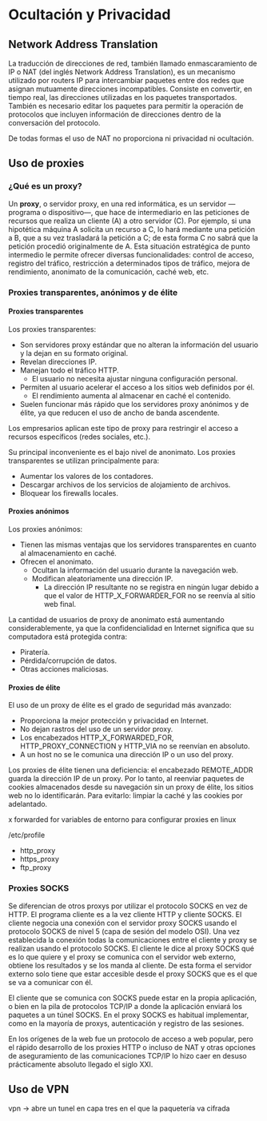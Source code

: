 # Ocultación y Privacidad

## Network Address Translation

La traducción de direcciones de red, también llamado enmascaramiento de IP o NAT (del inglés Network Address Translation), es un mecanismo utilizado por routers IP para intercambiar paquetes entre dos redes que asignan mutuamente direcciones incompatibles. Consiste en convertir, en tiempo real, las direcciones utilizadas en los paquetes transportados. También es necesario editar los paquetes para permitir la operación de protocolos que incluyen información de direcciones dentro de la conversación del protocolo.

De todas formas el uso de NAT  no proporciona ni privacidad ni ocultación.

## Uso de proxies

### ¿Qué es un proxy?

Un **proxy**, o servidor proxy, en una red informática, es un servidor —programa o dispositivo—, que hace de intermediario en las peticiones de recursos que realiza un cliente (A) a otro servidor (C). Por ejemplo, si una hipotética máquina A solicita un recurso a C, lo hará mediante una petición a B, que a su vez trasladará la petición a C; de esta forma C no sabrá que la petición procedió originalmente de A. Esta situación estratégica de punto intermedio le permite ofrecer diversas funcionalidades: control de acceso, registro del tráfico, restricción a determinados tipos de tráfico, mejora de rendimiento, anonimato de la comunicación, caché web, etc.

### Proxies transparentes, anónimos y de élite

#### Proxies transparentes

Los proxies transparentes:

- Son servidores proxy estándar que no alteran la información del usuario y la dejan en su formato original.
- Revelan direcciones IP.
- Manejan todo el tráfico HTTP.
  - El usuario no necesita ajustar ninguna configuración personal.
- Permiten al usuario acelerar el acceso a los sitios web definidos por él.
  - El rendimiento aumenta al almacenar en caché el contenido.
- Suelen funcionar más rápido que los servidores proxy anónimos y de élite, ya que reducen el uso de ancho de banda ascendente.

Los empresarios aplican este tipo de proxy para restringir el acceso a recursos específicos (redes sociales, etc.).

Su principal inconveniente es el bajo nivel de anonimato. Los proxies transparentes se utilizan principalmente para:

- Aumentar los valores de los contadores.
- Descargar archivos de los servicios de alojamiento de archivos.
- Bloquear los firewalls locales.

#### Proxies anónimos

Los proxies anónimos:

- Tienen las mismas ventajas que los servidores transparentes en cuanto al almacenamiento en caché.
- Ofrecen el anonimato.
  - Ocultan la información del usuario durante la navegación web.
  - Modifican aleatoriamente una dirección IP.
    - La dirección IP resultante no se registra en ningún lugar debido a que el valor de HTTP_X_FORWARDER_FOR no se reenvía al sitio web final.

La cantidad de usuarios de proxy de anonimato está aumentando considerablemente, ya que la confidencialidad en Internet significa que su computadora está protegida contra:

- Piratería.
- Pérdida/corrupción de datos.
- Otras acciones maliciosas.

#### Proxies de élite

El uso de un proxy de élite es el grado de seguridad más avanzado:

- Proporciona la mejor protección y privacidad en Internet.
- No dejan rastros del uso de un servidor proxy.
- Los encabezados HTTP_X_FORWARDED_FOR, HTTP_PROXY_CONNECTION y HTTP_VIA no se reenvían en absoluto.
- A un host no se le comunica una dirección IP o un uso del proxy.

Los proxies de élite tienen una deficiencia: el encabezado REMOTE_ADDR guarda la dirección IP de un proxy. Por lo tanto, al reenviar paquetes de cookies almacenados desde su navegación sin un proxy de élite, los sitios web no lo identificarán. Para evitarlo: limpiar la caché y las cookies por adelantado.


x forwarded for
variables de entorno para configurar proxies en linux

/etc/profile

- http_proxy
- https_proxy
- ftp_proxy

### Proxies SOCKS

Se diferencian de otros proxys por utilizar el protocolo SOCKS en vez de HTTP. El programa cliente es a la vez cliente HTTP y cliente SOCKS. El cliente negocia una conexión con el servidor proxy SOCKS usando el protocolo SOCKS de nivel 5 (capa de sesión del modelo OSI). Una vez establecida la conexión todas la comunicaciones entre el cliente y proxy se realizan usando el protocolo SOCKS. El cliente le dice al proxy SOCKS qué es lo que quiere y el proxy se comunica con el servidor web externo, obtiene los resultados y se los manda al cliente. De esta forma el servidor externo solo tiene que estar accesible desde el proxy SOCKS que es el que se va a comunicar con él.

El cliente que se comunica con SOCKS puede estar en la propia aplicación, o bien en la pila de protocolos TCP/IP a donde la aplicación enviará los paquetes a un túnel SOCKS. En el proxy SOCKS es habitual implementar, como en la mayoría de proxys, autenticación y registro de las sesiones.

En los orígenes de la web fue un protocolo de acceso a web popular, pero el rápido desarrollo de los proxies HTTP o incluso de NAT y otras opciones de aseguramiento de las comunicaciones TCP/IP lo hizo caer en desuso prácticamente absoluto llegado el siglo XXI.

## Uso de VPN

vpn -> abre un tunel en capa tres en el que la paquetería va cifrada